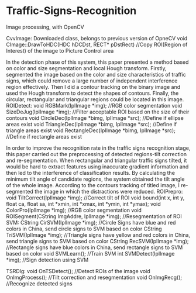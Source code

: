 # Traffic-Signs-Recognition
Image processing, with OpenCV

CvvImage: Downloaded class, belongs to previous version of OpneCV
	void  CImage::DrawToHDC(HDC hDCDst, RECT* pDstRect)
	//Copy ROI(Region of Interest) of the image to Picture Control area

In the detection phase of this system, this paper presented a method based on color and size segmentation and local Hough transform. Firstly, segmented the image based on the color and size characteristics of traffic signs, which could remove a large number of independent interference region effectively. Then I did a contour tracking on the binary image and used the Hough transform to detect the shapes of contours. Finally, the circular, rectangular and triangular regions could be located in this image.
ROIDetect:
	void RGBMark(IplImage *img); //RGB color segmentation
	void SizeDeJug(IplImage *img); //Filter acceptable ROI based on the size of their contours
	void CircleDec(IplImage *bimg, IplImage *src); //Define if ellipse areas exist
	void TriangleDec(IplImage *bimg, IplImage *src); //Define if triangle areas exist
	void RectangleDec(IplImage *bimg, IplImage *src); //Define if rectangle areas exist

In order to improve the recognition rate in the traffic signs recognition stage, this paper carried out the preprocessing of detected regions-tilt correction and re-segmentation. When rectangular and triangular traffic signs tilted, it would be hard to extract features using inaccurate gradient information and then led to the interference of classification results. By calculating the minimum tilt angle of candidate regions, the system obtained the tilt angle of the whole image. According to the contours tracking of titled image, I re-segmented the image in which the distractions were reduced.
ROIPrepro:
	void TiltCorrect(IplImage *img); //Correct tilt of ROI 
	void bound(int x, int y, float ca, float sa, int *xmin, int *xmax, int *ymin, int *ymax);
	void ColorPro(IplImage *img); //RGB color segmentation
	void ROISegment(CString ImgAddre, IplImage *img); //Resegmentation of ROI
SVM:
	CString CirSVM(IplImage *img); //Circle Signs have blue and red colors in China, send circle signs to SVM based on color 
	CString TriSVM(IplImage *img); //Triangle signs have yellow and red colors in China, send triangle signs to SVM based on color 
	CString RecSVM(IplImage *img); //Rectangle signs have blue colors in China, send rectangle signs to SVM based on color 
	void SVMLearn(); //Train SVM
	int SVMDetect(IplImage *img); //Sign detection using SVM

TSRDlg:
	void OnTSDetect(); //Detect ROIs of the image
	void OnImgProcess(); //Tilt correction and resegmentation
	void OnImgRecg(); //Recognize detected signs
